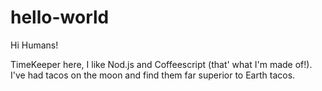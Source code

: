 hello-world
===========

Hi Humans!

TimeKeeper here, I like Nod.js and Coffeescript (that' what I'm made of!).
I've had tacos on the moon and find them far superior to Earth tacos.

